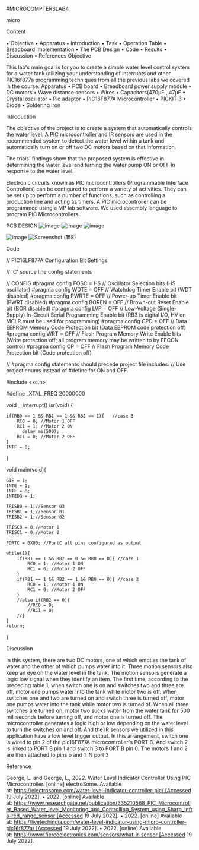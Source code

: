 #MICROCOMPTERSLAB4

micro

Content

•	Objective
•	Apparatus
•	Introduction
•	Task
•	Operation Table
•	Breadboard Implementation
•	The PCB Design
•	Code
•	Results
•	Discussion
•	References
Objective

This lab's main goal is for you to create a simple water level control system for a water tank utilizing your understanding of interrupts and other PIC16f877a programming techniques from all the previous labs we covered in the course.
Apparatus
•	PCB board
•	Breadboard power supply module
•	DC motors
•	Wave distance sensors
•	 Wires
•	Capacitors(470µF , 47µF
•	Crystal oscillator
•	Pic adaptor
•	PIC16F877A Microcontroller
•	PICKIT 3
•	 Diode
•	Soldering iron


Introduction


The objective of the project is to create a system that automatically controls the water level. A PIC microcontroller and IR sensors are used in the recommended system to detect the water level within a tank and automatically turn on or off two DC motors based on that information.

The trials' findings show that the proposed system is effective in determining the water level and turning the water pump ON or OFF in response to the water level.

Electronic circuits known as PIC microcontrollers (Programmable Interface Controllers) can be configured to perform a variety of activities. They can be set up to perform a number of functions, such as controlling a production line and acting as timers. A PIC microcontroller can be programmed using a MP lab software. We used assembly language to program PIC Microcontrollers.

PCB DESIGN
![image](https://user-images.githubusercontent.com/111573678/185655296-e62c4bda-65b7-438f-8605-a1ad9c0d359c.png)
![image](https://user-images.githubusercontent.com/111573678/185655461-4b071362-ff39-4d19-8f7c-71519a97598f.png)
![image](https://user-images.githubusercontent.com/111573678/185655576-b7c45bb3-5511-4f4f-b28f-1793ef47bfa0.png)

![image](https://user-images.githubusercontent.com/111573678/185657725-db044a76-5e92-4e19-93c9-494823553026.png)
![Screenshot (158)](https://user-images.githubusercontent.com/111573678/185658530-3ce6e2b5-0a99-4fc9-821d-828dcbd28f27.png)

Code 



// PIC16LF877A Configuration Bit Settings

// 'C' source line config statements

// CONFIG
#pragma config FOSC = HS        // Oscillator Selection bits (HS oscillator)
#pragma config WDTE = OFF       // Watchdog Timer Enable bit (WDT disabled)
#pragma config PWRTE = OFF      // Power-up Timer Enable bit (PWRT disabled)
#pragma config BOREN = OFF      // Brown-out Reset Enable bit (BOR disabled)
#pragma config LVP = OFF        // Low-Voltage (Single-Supply) In-Circuit Serial Programming Enable bit (RB3 is digital I/O, HV on MCLR must be used for programming)
#pragma config CPD = OFF        // Data EEPROM Memory Code Protection bit (Data EEPROM code protection off)
#pragma config WRT = OFF        // Flash Program Memory Write Enable bits (Write protection off; all program memory may be written to by EECON control)
#pragma config CP = OFF         // Flash Program Memory Code Protection bit (Code protection off)

// #pragma config statements should precede project file includes.
// Use project enums instead of #define for ON and OFF.

#include <xc.h>

#define _XTAL_FREQ 20000000

void __interrupt() isr(void) {
    
    if(RB0 == 1 && RB1 == 1 && RB2 == 1){   //case 3
        RC0 = 0; //Motor 1 OFF
        RC1 = 1; //Motor 2 ON
        __delay_ms(500);
        RC1 = 0; //Motor 2 OFF
    }
    INTF = 0;
}

void main(void){
    
    GIE = 1;  
    INTE = 1; 
    INTF = 0;  
    INTEDG = 1;
    
    TRISB0 = 1;//Sensor 03
    TRISB1 = 1;//Sensor 01
    TRISB2 = 1;//Sensor 02
    
    TRISC0 = 0;//Motor 1
    TRISC1 = 0;//Motor 2 
    
    PORTC = 0X00; //PortC all pins configured as output 
      
    while(1){        
        if(RB1 == 1 && RB2 == 0 && RB0 == 0){ //case 1
            RC0 = 1; //Motor 1 ON
            RC1 = 0; //Motor 2 OFF
        }
        if(RB1 == 1 && RB2 == 1 && RB0 == 0){ //case 2
            RC0 = 1; //Motor 1 ON
            RC1 = 0; //Motor 2 OFF
        }
        //else if(RB2 == 0){
            //RC0 = 0;
            //RC1 = 0;
        //}
    }
    return;
}

Discussion

In this system, there are two DC motors, one of which empties the tank of water and the other of which pumps water into it. Three motion sensors also keep an eye on the water level in the tank. The motion sensors generate a logic low signal when they identify an item. The first time, according to the preceding table 1, when switch one is on and switches two and three are off, motor one pumps water into the tank while motor two is off. When switches one and two are turned on and switch three is turned off, motor one pumps water into the tank while motor two is turned of.
When all three switches are turned on, motor two sucks water from the water tank for 500 milliseconds before turning off, and motor one is turned off. The microcontroller generates a logic high or low depending on the water level to turn the switches on and off. And the IR sensors we utilized in this application have a low level trigger output.
In this arrangement, switch one is wired to pin 2 of the pic16F877A microcontroller's PORT B. And switch 2 is linked to PORT B pin 1 and switch 3 to PORT B pin 0. The motors 1 and 2 are then attached to pins o and 1 IN port 3

Reference

George, L. and George, L., 2022. Water Level Indicator Controller Using PIC Microcontroller. [online] electroSome. Available at: https://electrosome.com/water-level-indicator-controller-pic/ [Accessed 19 July 2022].
• 2022. [online] Available at: https://www.researchgate.net/publication/335210568_PIC_Microcontroller_Based_Water_level_Monitoring_and_Controlling_System_using_Sharp_Infra-red_range_sensor [Accessed 19 July 2022].
• 2022. [online] Available at: https://livetechindia.com/water-level-indicator-using-micro-controller-pic16f877a/ [Accessed 19 July 2022].
• 2022. [online] Available at: https://www.fierceelectronics.com/sensors/what-ir-sensor [Accessed 19 July 2022].



